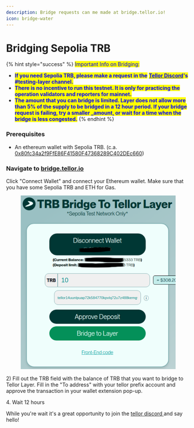 ```yaml
---
description: Bridge requests can me made at bridge.tellor.io!
icon: bridge-water
---
```


# Bridging Sepolia TRB

{% hint style="success" %}
<mark style="color:blue;">Important Info on Bridging:</mark>

* <mark style="color:blue;">**If you need Sepolia TRB, please make a request in the**</mark> [<mark style="color:blue;">**Tellor Discord**</mark>](https://discord.gg/kaMenz4ZVw)<mark style="color:blue;">**'s #testing-layer channel.**</mark>
* <mark style="color:blue;">**There is no incentive to run this testnet. It is only for practicing the operation validators and reporters for mainnet.**</mark>
* <mark style="color:blue;">**The amount that you can bridge is limited. Layer does not allow more than 5% of the supply to be bridged in a 12 hour period. If your bridge request is failing, try a smaller  \_amount, or wait for a time when the bridge is less congested.**</mark>
{% endhint %}

### Prerequisites

* An ethereum wallet with Sepolia TRB. (c.a. [0x80fc34a2f9FfE86F41580F47368289C402DEc660](https://sepolia.etherscan.io/address/0x80fc34a2f9FfE86F41580F47368289C402DEc660))

### Navigate to [bridge.tellor.io](https://bridge.tellor.io/)

Click "Connect Wallet" and connect your Ethereum wallet. Make sure that you have some Sepolia TRB and ETH for Gas.&#x20;

<figure><img src="../../.gitbook/assets/Screenshot From 2025-05-02 11-57-51.png" alt=""><figcaption></figcaption></figure>

2\) Fill out the TRB field with the balance of TRB that you want to bridge to Tellor Layer. Fill in the "To address" with your tellor prefix account and approve the transaction in your wallet extension pop-up.

4\. Wait 12 hours

While you're wait it's a great opportunity to join the [tellor discord ](https://discord.gg/tellor)and say hello!
